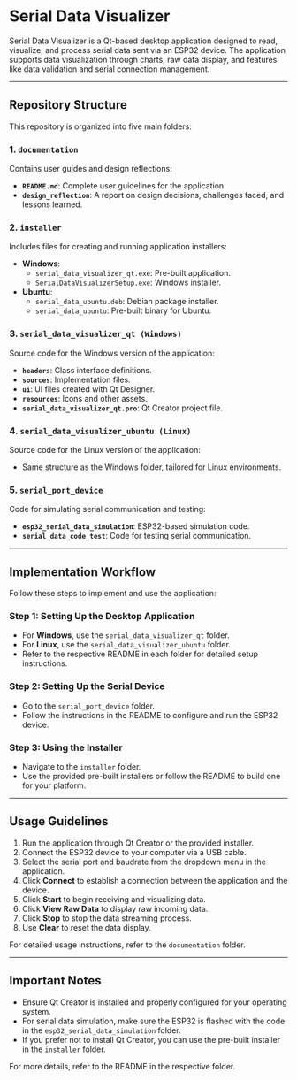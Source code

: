 # Serial Data Visualizer

Serial Data Visualizer is a Qt-based desktop application designed to read, visualize, and process serial data sent via an ESP32 device. The application supports data visualization through charts, raw data display, and features like data validation and serial connection management.

---

## Repository Structure
This repository is organized into five main folders:

### 1. `documentation`
Contains user guides and design reflections:
- **`README.md`**: Complete user guidelines for the application.
- **`design_reflection`**: A report on design decisions, challenges faced, and lessons learned.

### 2. `installer`
Includes files for creating and running application installers:
- **Windows**:
  - `serial_data_visualizer_qt.exe`: Pre-built application.
  - `SerialDataVisualizerSetup.exe`: Windows installer.
- **Ubuntu**:
  - `serial_data_ubuntu.deb`: Debian package installer.
  - `serial_data_ubuntu`: Pre-built binary for Ubuntu.

### 3. `serial_data_visualizer_qt (Windows)`
Source code for the Windows version of the application:
- **`headers`**: Class interface definitions.
- **`sources`**: Implementation files.
- **`ui`**: UI files created with Qt Designer.
- **`resources`**: Icons and other assets.
- **`serial_data_visualizer_qt.pro`**: Qt Creator project file.

### 4. `serial_data_visualizer_ubuntu (Linux)`
Source code for the Linux version of the application:
- Same structure as the Windows folder, tailored for Linux environments.

### 5. `serial_port_device`
Code for simulating serial communication and testing:
- **`esp32_serial_data_simulation`**: ESP32-based simulation code.
- **`serial_data_code_test`**: Code for testing serial communication.

---

## Implementation Workflow
Follow these steps to implement and use the application:

### Step 1: Setting Up the Desktop Application
- For **Windows**, use the `serial_data_visualizer_qt` folder.
- For **Linux**, use the `serial_data_visualizer_ubuntu` folder.
- Refer to the respective README in each folder for detailed setup instructions.

### Step 2: Setting Up the Serial Device
- Go to the `serial_port_device` folder.
- Follow the instructions in the README to configure and run the ESP32 device.

### Step 3: Using the Installer
- Navigate to the `installer` folder.
- Use the provided pre-built installers or follow the README to build one for your platform.

---

## Usage Guidelines
1. Run the application through Qt Creator or the provided installer.
2. Connect the ESP32 device to your computer via a USB cable.
3. Select the serial port and baudrate from the dropdown menu in the application.
4. Click **Connect** to establish a connection between the application and the device.
5. Click **Start** to begin receiving and visualizing data.
6. Click **View Raw Data** to display raw incoming data.
7. Click **Stop** to stop the data streaming process.
8. Use **Clear** to reset the data display.

For detailed usage instructions, refer to the `documentation` folder.

---

## Important Notes
- Ensure Qt Creator is installed and properly configured for your operating system.
- For serial data simulation, make sure the ESP32 is flashed with the code in the `esp32_serial_data_simulation` folder.
- If you prefer not to install Qt Creator, you can use the pre-built installer in the `installer` folder.

For more details, refer to the README in the respective folder.
